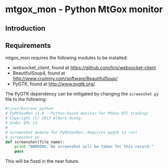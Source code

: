 mtgox_mon - Python MtGox monitor
=================================

Introduction
-------------

Requirements
-------------
mtgox_mon requires the following modules to be installed:
 * websocket_client, found at https://github.com/liris/websocket-client
 * BeautifulSoup4, found at http://www.crummy.com/software/BeautifulSoup/
 * PyGTK, found at http://www.pygtk.org/

The PyGTK dependency can be mitigated by changing the `screenshot.py` file to the following:
```python
#!/usr/bin/env python
# PyMtGoxMon v1.0 - Python-based monitor for MtGox BTC trading!
# Copyright (C) 2013 Albert Huang.
# Under GPL v3.
#
# Screenshot module for PyMtGoxMon. Requires pygtk to run!
# screenshot.py
def screenshot(file_name):
    print "WARNING: No screenshot will be taken for this record."
    pass
```

This will be fixed in the near future.

